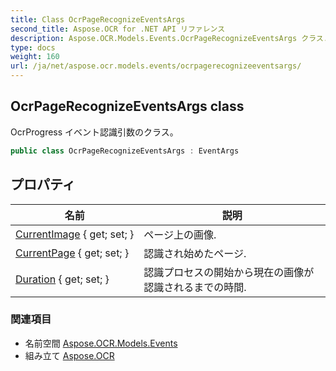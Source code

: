 ```yaml
---
title: Class OcrPageRecognizeEventsArgs
second_title: Aspose.OCR for .NET API リファレンス
description: Aspose.OCR.Models.Events.OcrPageRecognizeEventsArgs クラス. OcrProgress イベント認識引数のクラス
type: docs
weight: 160
url: /ja/net/aspose.ocr.models.events/ocrpagerecognizeeventsargs/
---
```

## OcrPageRecognizeEventsArgs class

OcrProgress イベント認識引数のクラス。

```csharp
public class OcrPageRecognizeEventsArgs : EventArgs
```

## プロパティ

| 名前 | 説明 |
| --- | --- |
| [CurrentImage](../../aspose.ocr.models.events/ocrpagerecognizeeventsargs/currentimage/) { get; set; } | ページ上の画像. |
| [CurrentPage](../../aspose.ocr.models.events/ocrpagerecognizeeventsargs/currentpage/) { get; set; } | 認識され始めたページ. |
| [Duration](../../aspose.ocr.models.events/ocrpagerecognizeeventsargs/duration/) { get; set; } | 認識プロセスの開始から現在の画像が認識されるまでの時間. |

### 関連項目

* 名前空間 [Aspose.OCR.Models.Events](../../aspose.ocr.models.events/)
* 組み立て [Aspose.OCR](../../)


